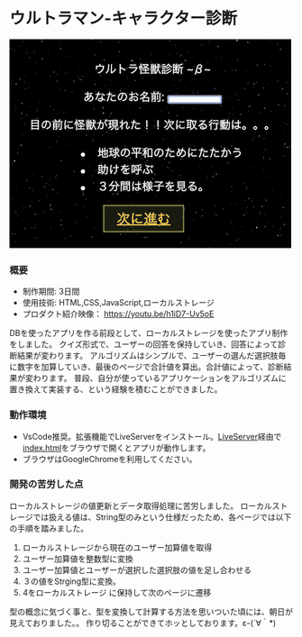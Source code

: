 # ウルトラマン-キャラクター診断

[![IMAGE ALT TEXT HERE](thumbnailImage.png)](https://youtu.be/zMny0sAbu0g)

### 概要
* 制作期間: 3日間
* 使用技術: HTML,CSS,JavaScript,ローカルストレージ 
* プロダクト紹介映像： https://youtu.be/h1iD7-Uv5oE  

DBを使ったアプリを作る前段として、ローカルストレージを使ったアプリ制作をしました。
クイズ形式で、ユーザーの回答を保持していき、回答によって診断結果が変わります。
アルゴリズムはシンプルで、ユーザーの選んだ選択肢毎に数字を加算していき、最後のページで合計値を算出。合計値によって、診断結果が変わります。
普段、自分が使っているアプリケーションをアルゴリズムに置き換えて実装する、という経験を積むことができました。

### 動作環境
* VsCode推奨。拡張機能でLiveServerをインストール。[LiveServer](https://marketplace.visualstudio.com/items?itemName=ritwickdey.LiveServer)経由で[index.html](index.html)をブラウザで開くとアプリが動作します。
* ブラウザはGoogleChromeを利用してください。

### 開発の苦労した点
ローカルストレージの値更新とデータ取得処理に苦労しました。
ローカルストレージでは扱える値は、String型のみという仕様だったため、各ページでは以下の手順を踏みました。
1. ローカルストレージから現在のユーザー加算値を取得
2. ユーザー加算値を整数型に変換
3. ユーザー加算値とユーザーが選択した選択肢の値を足し合わせる
4. ３の値をStrging型に変換。
5. 4をローカルストレージ に保持して次のページに遷移

型の概念に気づく事と、型を変換して計算する方法を思いついた頃には、朝日が見えておりました。。
作り切ることができてホッとしております。ε-(´∀｀*)



